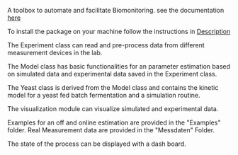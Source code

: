 A toolbox to automate and facilitate Biomonitoring.
see the documentation [here](https://htmlpreview.github.io/?https://raw.githubusercontent.com/PSenck/biomoni/main/Docs/_build/html/biomoni.html#)

To install the package on your machine follow the instructions in [Description](Description.md)

The Experiment class can read and pre-process data from different measurement devices in the lab.

The Model class has basic functionalities for an parameter estimation based on simulated data and experimental data saved in the Experiment class.

The Yeast class is derived from the Model class and contains the kinetic model for a yeast fed batch fermentation and a simulation routine.

The visualization module can visualize simulated and experimental data.

Examples for an off and online estimation are provided in the "Examples" folder. Real Measurement data are provided in the "Messdaten" Folder.

The state of the process can be displayed with a dash board.
